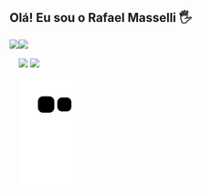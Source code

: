 ## Olá! Eu sou o Rafael Masselli 🖐️
 

<div>
   <img   align="left" height="250em"src="https://github-readme-stats.vercel.app/api/top-langs/?username=rafaelmasselli&theme=dracula&count_private=true"/>

</div>
 

<div>
   <img aling align="" height="180em"src="https://github-readme-stats.vercel.app/api?username=rafaelmasselli&theme=dracula&count_private=true"/>

   <a href="https://instagram.com/massellirafael" target="_blank"><img src="https://img.shields.io/badge/-Instagram-%23E4405F?style=for-the-badge&logo=instagram&logoColor=white" target="_blank"></a>
  <a href="https://www.linkedin.com/in/rafael-masselli-740921214/" target="_blank"><img src= "https://img.shields.io/badge/LinkedIn-0077B5?style=for-the-badge&logo=linkedin&logoColor=white">
  <a href="https://github.com/rafaelmasselli">
</div>

 
<div>
 


 ![Snake animation](https://github.com/rafaelmasselli/rafaelmasselli/blob/output/github-contribution-grid-snake.svg)
                                                  
 <div>
